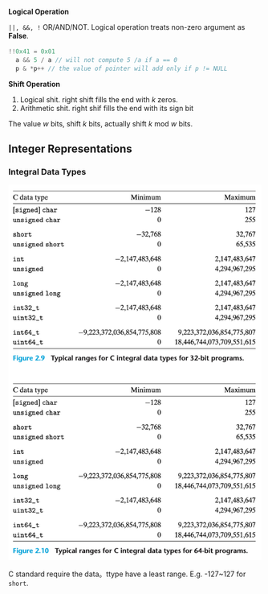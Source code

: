 **Logical Operation**

`||, &&, !`  OR/AND/NOT. Logical operation treats non-zero argument as **False**.

```c
!!0x41 = 0x01
  a && 5 / a // will not compute 5 /a if a == 0
  p & *p++ // the value of pointer will add only if p != NULL
```

**Shift Operation**

1. Logical shit. right shift fills the end with $k$ zeros.
2. Arithmetic shit. right shif fills the end with its sign bit

The value $w$ bits, shift $k$ bits, actually shift $k \text{ mod } w$ bits.



## Integer Representations

### Integral Data Types

![C integer types](https://raw.githubusercontent.com/lih627/MyPicGo/master/imgs/20211017221759.png)

C standard require the data。ttype have a least range. E.g. -127~127 for `short`.
